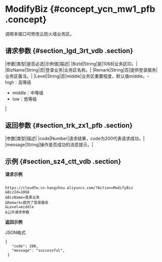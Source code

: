 # ModifyBiz {#concept_ycn_mw1_pfb .concept}

调用本接口可修改云防火墙业务区。

## 请求参数 {#section_lgd_3rt_vdb .section}

|参数|类型|是否必选|示例值|描述|
|BizId|String|是|1068|业务区ID。|
|BizName|String|否|登录业务|业务区名称。|
|Remark|String|否|提供登录服务|业务区备注。|
|Level|String|否|middle|业务区重要程度，默认值middle。-   high：高等级
-   middle：中等级
-   low：低等级

 |

## 返回参数 {#section_trk_zx1_pfb .section}

|参数|类型|描述|
|code|Number|请求结果，code为200代表请求成功。|
|message|String|操作是否成功的消息提示。|

## 示例 {#section_sz4_ctt_vdb .section}

**请求示例**

```

https://cloudfw.cn-hangzhou.aliyuncs.com/?Action=ModifyBiz
&BizId=1068
&BizName=登录业务
&Remark=提供了登录服务
&Level=middle
&公共请求参数
```

**返回示例**

JSON格式

```
{
   "code": 200, 
   "message": "successful",
 }
```


